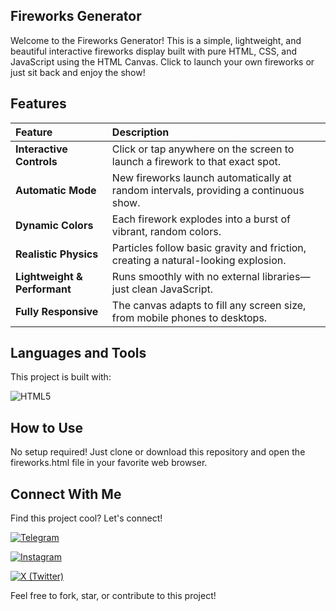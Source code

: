 ## Fireworks Generator
Welcome to the Fireworks Generator! This is a simple, lightweight, and beautiful interactive fireworks display built with pure HTML, CSS, and JavaScript using the HTML Canvas.
Click to launch your own fireworks or just sit back and enjoy the show!

## Features
| Feature | Description |
| :--- | :--- |
| **Interactive Controls** | Click or tap anywhere on the screen to launch a firework to that exact spot. |
| **Automatic Mode** | New fireworks launch automatically at random intervals, providing a continuous show. |
| **Dynamic Colors** | Each firework explodes into a burst of vibrant, random colors. |
| **Realistic Physics** | Particles follow basic gravity and friction, creating a natural-looking explosion. |
| **Lightweight & Performant** | Runs smoothly with no external libraries—just clean JavaScript. |
| **Fully Responsive** | The canvas adapts to fill any screen size, from mobile phones to desktops. |

## Languages and Tools
This project is built with:

![HTML5](https://img.shields.io/badge/HTML5-E34F26?style=for-the-badge&logo=html5&logoColor=white)

## How to Use
No setup required! Just clone or download this repository and open the fireworks.html file in your favorite web browser.

## Connect With Me
Find this project cool? Let's connect!

[![Telegram](https://img.shields.io/badge/Telegram-monarchsama-2CA5E0?style=for-the-badge&logo=telegram&logoColor=white)](https://t.me/monarchsama)

[![Instagram](https://img.shields.io/badge/Instagram-lyxnine-E4405F?style=for-the-badge&logo=instagram&logoColor=white)](https://instagram.com/lyxnine)

[![X (Twitter)](https://img.shields.io/badge/-notleywin-000000?style=for-the-badge&logo=x&logoColor=white)](https://x.com/notleywin)

Feel free to fork, star, or contribute to this project!
